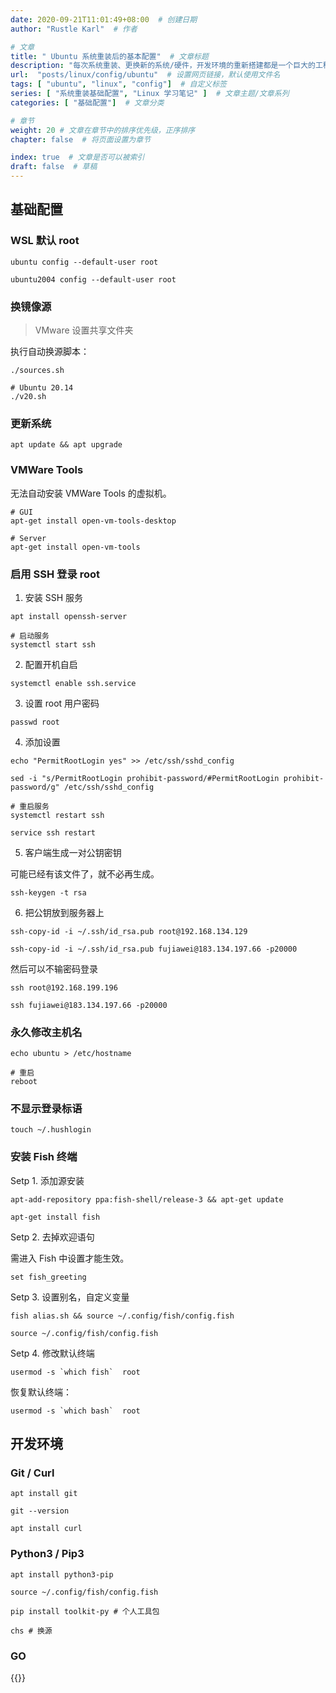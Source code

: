 ```yaml
---
date: 2020-09-21T11:01:49+08:00  # 创建日期
author: "Rustle Karl"  # 作者

# 文章
title: " Ubuntu 系统重装后的基本配置"  # 文章标题
description: "每次系统重装、更换新的系统/硬件，开发环境的重新搭建都是一个巨大的工程"
url:  "posts/linux/config/ubuntu"  # 设置网页链接，默认使用文件名
tags: [ "ubuntu", "linux", "config"]  # 自定义标签
series: [ "系统重装基础配置", "Linux 学习笔记" ]  # 文章主题/文章系列
categories: [ "基础配置"]  # 文章分类

# 章节
weight: 20 # 文章在章节中的排序优先级，正序排序
chapter: false  # 将页面设置为章节

index: true  # 文章是否可以被索引
draft: false  # 草稿
---
```


## 基础配置

### WSL 默认 root

```shell
ubuntu config --default-user root
```

```shell
ubuntu2004 config --default-user root
```

### 换镜像源

> VMware 设置共享文件夹

执行自动换源脚本：

```shell
./sources.sh
```

```shell
# Ubuntu 20.14
./v20.sh
```

### 更新系统

```shell
apt update && apt upgrade
```

### VMWare Tools

无法自动安装 VMWare Tools 的虚拟机。

```shell
# GUI
apt-get install open-vm-tools-desktop
```

```shell
# Server
apt-get install open-vm-tools
```

### 启用 SSH 登录 root

1. 安装 SSH 服务

```shell
apt install openssh-server
```

```shell
# 启动服务
systemctl start ssh
```

2. 配置开机自启

```shell
systemctl enable ssh.service
```

3. 设置 root 用户密码

```shell
passwd root
```

4. 添加设置

```shell
echo "PermitRootLogin yes" >> /etc/ssh/sshd_config
```

```shell
sed -i "s/PermitRootLogin prohibit-password/#PermitRootLogin prohibit-password/g" /etc/ssh/sshd_config
```

```shell
# 重启服务
systemctl restart ssh
```

```shell
service ssh restart
```

5. 客户端生成一对公钥密钥

可能已经有该文件了，就不必再生成。

```shell
ssh-keygen -t rsa
```

6. 把公钥放到服务器上

```shell
ssh-copy-id -i ~/.ssh/id_rsa.pub root@192.168.134.129
```

```shell
ssh-copy-id -i ~/.ssh/id_rsa.pub fujiawei@183.134.197.66 -p20000
```

然后可以不输密码登录

```shell
ssh root@192.168.199.196
```

```shell
ssh fujiawei@183.134.197.66 -p20000
```

### 永久修改主机名

```shell
echo ubuntu > /etc/hostname
```

```shell
# 重启
reboot
```

### 不显示登录标语

```shell
touch ~/.hushlogin
```

### 安装 Fish 终端

Setp 1. 添加源安装

```shell
apt-add-repository ppa:fish-shell/release-3 && apt-get update
```

```shell
apt-get install fish
```

Setp 2. 去掉欢迎语句

需进入 Fish 中设置才能生效。

```shell
set fish_greeting
```

Setp 3. 设置别名，自定义变量

```shell
fish alias.sh && source ~/.config/fish/config.fish
```

```shell
source ~/.config/fish/config.fish
```

Setp 4. 修改默认终端

```shell
usermod -s `which fish`  root
```

恢复默认终端：

```shell
usermod -s `which bash`  root
```

## 开发环境

### Git / Curl

```shell
apt install git
```

```shell
git --version
```

```shell
apt install curl
```

### Python3 / Pip3

```shell
apt install python3-pip
```

```shell
source ~/.config/fish/config.fish
```

```shell
pip install toolkit-py # 个人工具包
```

```shell
chs # 换源
```

### GO

{{<card src="posts/go/doc/install">}}
